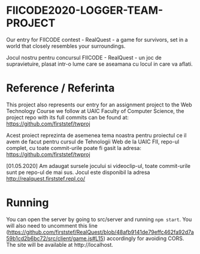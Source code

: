 # FIICODE2020-LOGGER-TEAM-PROJECT

Our entry for FIICODE contest - RealQuest - a game for survivors, set in a world that closely resembles your surroundings.

Jocul nostru pentru concursul FIICODE - RealQuest - un joc de supravietuire, plasat intr-o lume care se aseamana cu locul in care va aflati.

# Reference / Referinta

This project also represents our entry for an assignment project to the Web Technology Course we follow at UAIC Faculty of Computer Science, the project repo with its full commits can be found at: https://github.com/firststef/twproj

Acest proiect reprezinta de asemenea tema noastra pentru proiectul ce il avem de facut pentru cursul de Tehnologii Web de la UAIC FII, repo-ul complet, cu toate commit-urile poate fi gasit la adresa: https://github.com/firststef/twproj

[01.05.2020] Am adaugat sursele jocului si videoclip-ul, toate commit-urile sunt pe repo-ul de mai sus. Jocul este disponibil la adresa http://realquest.firststef.repl.co/

# Running

You can open the server by going to src/server and running `npm start`. You will also need to uncomment this line (https://github.com/firststef/RealQuest/blob/48afb9141de79effc462fa92d7a59b1cd2b6bc72/src/client/game.js#L15) accordingly for avoiding CORS. The site will be available at http://localhost.
